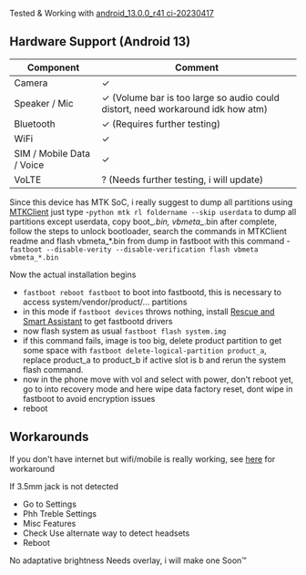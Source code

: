 Tested & Working with [android_13.0.0_r41 ci-20230417](https://github.com/TrebleDroid/treble_experimentations/releases/tag/ci-20230417)
## Hardware Support (Android 13)

| Component                 |      Comment                                              |
|---------------------------|-----------------------------------------------------------|
| Camera                    | ✓                                                         |
| Speaker / Mic             | ✓ (Volume bar is too large so audio could distort, need workaround idk how atm)   |
| Bluetooth                 | ✓ (Requires further testing)                                                        |
| WiFi                      | ✓                                                         |
| SIM / Mobile Data / Voice | ✓                                                         |
| VoLTE                     | ? (Needs further testing, i will update)                  |

Since this device has MTK SoC, i really suggest to dump all partitions using [MTKClient](https://github.com/bkerler/mtkclient)
just type
-`python mtk rl foldername --skip userdata` to dump all partitions except userdata, copy boot_*.bin, vbmeta_*.bin
after complete, follow the steps to unlock bootloader, search the commands in MTKClient readme
and flash vbmeta_*.bin from dump in fastboot with this command
-`fastboot --disable-verity --disable-verification flash vbmeta vbmeta_*.bin`

Now the actual installation begins
- `fastboot reboot fastboot` to boot into fastbootd, this is necessary to access system/vendor/product/... partitions
- in this mode if `fastboot devices` throws nothing, install [Rescue and Smart Assistant](https://www.motorola.com/us/rescue-and-smart-assistant/p) to get fastbootd drivers
- now flash system as usual `fastboot flash system.img`
- if this command fails, image is too big, delete product partition to get some space with `fastboot delete-logical-partition product_a`, replace product_a to product_b if active slot is b and rerun the system flash command.
- now in the phone move with vol and select with power, don't reboot yet, go to into recovery mode and here wipe data factory reset, dont wipe in fastboot to avoid encryption issues
- reboot

## Workarounds
If you don't have internet but wifi/mobile is really working, see [here](https://forum.xda-developers.com/t/gsi-13-lineageos-20-light.4509315/#post-87620773) for workaround 

If 3.5mm jack is not detected
- Go to Settings
- Phh Treble Settings
- Misc Features
- Check Use alternate way to detect headsets
- Reboot 

No adaptative brightness
Needs overlay, i will make one Soon™